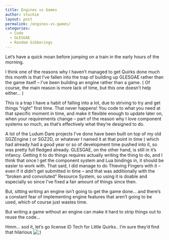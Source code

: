 ```yaml
---
title: Engines vs Games
author: stuckie
layout: post
permalink: /engines-vs-games/
categories:
  - Code
  - GLESGAE
  - Random Gibberings
---
```

Let&#8217;s have a quick moan before jumping on a train in the early hours of the morning.

I think one of the reasons why I haven&#8217;t managed to get Quirks done much this month is that I&#8217;ve fallen into the trap of building up GLESGAE rather than the game itself &#8211; I&#8217;ve been building an engine rather than a game. ( Of course, the main reason is more lack of time, but this one doesn&#8217;t help either&#8230; )

This is a trap I have a habit of falling into a lot, due to striving to try and get things &#8220;right&#8221; first time. That never happens! You code to what you need at that specific moment in time, and make it flexible enough to update later on, when your requirements change &#8211; part of the reason why I love component systems so much, as that&#8217;s effectively what they&#8217;re designed to do.

A lot of the Ludum Dare projects I&#8217;ve done have been built on top of my old SGZEngine ( or SGZ2D, or whatever I named it at that point in time ) which had already had a good year or so of development time pushed into it, so was pretty full fledged already. GLESGAE, on the other hand, is still in it&#8217;s infancy. Getting it to do things requires actually writing the thing to do, and I think that once I get the component system and Lua bindings in, it should be easier to work with. That said, I did manage to do Thieving Fingers with it &#8211; even if it didn&#8217;t get submitted in time &#8211; and that was additionally with the &#8220;broken and convoluted&#8221; Resource System, so using it is doable and especially so since I&#8217;ve fixed a fair amount of things since then.

But, sitting writing an engine isn&#8217;t going to get the game done&#8230; and there&#8217;s a constant fear of implementing engine features that aren&#8217;t going to be used, which of course just wastes time.

But writing a game without an engine can make it hard to strip things out to reuse the code&#8230;

Hmm&#8230; sod it, let&#8217;s go license iD Tech for Little Quirks.. I&#8217;m sure they&#8217;d find that hilarious <img src="http://stuckiegamez.co.uk/wp-includes/images/smilies/icon_wink.gif" alt=";)" class="wp-smiley" />